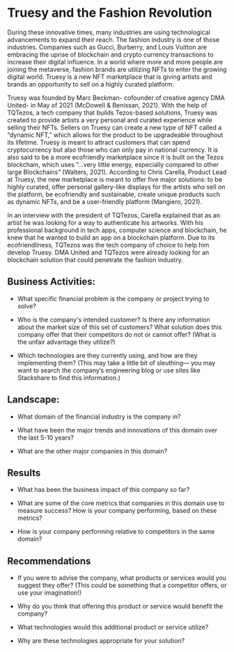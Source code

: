 # Truesy and the Fashion Revolution

  During these innovative times, many industries are using technological advancements to expand their reach. The fashion industry is one of those industries. Companies such as Gucci, Burberry, and Louis Vuitton are embracing the uprise of blockchain and crypto currency transactions to increase their digital influence. In a world where more and more people are joining the metaverse, fashion brands are utilizing NFTs to enter the growing digital world. Truesy is a new NFT marketplace that is giving artists and brands an opportunity to sell on a highly curated platform. 
  
  Truesy was founded by Marc Beckman- cofounder of creative agency DMA United- in May of 2021 (McDowell & Benissan, 2021). With the help of TQTezos, a tech company that builds Tezos-based solutions, Truesy was created to provide artists a very personal and curated experience while selling their NFTs. Sellers on Truesy can create a new type of NFT called a “dynamic NFT,” which allows for the product to be upgradeable throughout its lifetime. Truesy is meant to attract customers that can spend cryptocurrency but also those who can only pay in national currency.  It is also said to be a more ecofriendly marketplace since it is built on the Tezos blockchain, which uses “…very little energy, especially compared to other large Blockchains” (Walters, 2021). According to Chris Carella, Product Lead at Truesy, the new marketplace is meant to offer five major solutions: to be highly curated, offer personal gallery-like displays for the artists who sell on the platform, be ecofriendly and sustainable, create unique products such as dynamic NFTs, and be a user-friendly platform (Mangiero, 2021).  
  
  In an interview with the president of TQTezos, Carella explained that as an artist he was looking for a way to authenticate his artworks. With his professional background in tech apps, computer science and blockchain, he knew that he wanted to build an app on a blockchain platform. Due to its ecofriendliness, TQTezos was the tech company of choice to help him develop Truesy. DMA United and TQTezos were already looking for an blockchain solution that could penetrate the fashion industry. 

## Business Activities:

* What specific financial problem is the company or project trying to solve?

* Who is the company's intended customer?  Is there any information about the market size of this set of customers?
What solution does this company offer that their competitors do not or cannot offer? (What is the unfair advantage they utilize?)

* Which technologies are they currently using, and how are they implementing them? (This may take a little bit of sleuthing–– you may want to search the company’s engineering blog or use sites like Stackshare to find this information.)


## Landscape:

* What domain of the financial industry is the company in?

* What have been the major trends and innovations of this domain over the last 5-10 years?

* What are the other major companies in this domain?


## Results

* What has been the business impact of this company so far?

* What are some of the core metrics that companies in this domain use to measure success? How is your company performing, based on these metrics?

* How is your company performing relative to competitors in the same domain?


## Recommendations

* If you were to advise the company, what products or services would you suggest they offer? (This could be something that a competitor offers, or use your imagination!)

* Why do you think that offering this product or service would benefit the company?

* What technologies would this additional product or service utilize?

* Why are these technologies appropriate for your solution?

